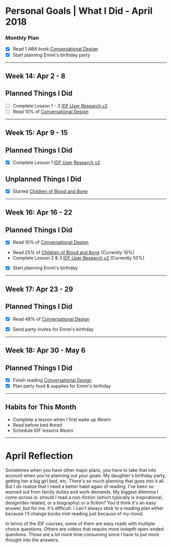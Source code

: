 Personal Goals | What I Did - April 2018
==============

### Monthly Plan
- [x] Read 1 ABA book [Conversational Design](https://abookapart.com/products/conversational-design)
- [x] Start planning Emmi's birthday party

---

## Week 14: Apr 2 - 8

## Planned Things I Did
- [ ] Complete Lesson 1 - 3 [IDF User Research v2](https://github.com/candicodeit/personal-goals/projects/3)
- [ ] Read 10% of [Conversational Design](https://abookapart.com/products/conversational-design)

---

## Week 15: Apr 9 - 15

## Planned Things I Did
- [x] Complete Lesson 1 [IDF User Research v2](https://github.com/candicodeit/personal-goals/projects/3)

## Unplanned Things I Did
- [x] Started [Children of Blood and Bone](https://www.goodreads.com/book/show/34728667-children-of-blood-and-bone)

---

## Week 16: Apr 16 - 22

## Planned Things I Did
- [x] Read 10% of [Conversational Design](https://abookapart.com/products/conversational-design)
- Read 25% of [Children of Blood and Bone](https://www.goodreads.com/book/show/34728667-children-of-blood-and-bone) (Currently 10%)
- Complete Lesson 2 & 3 [IDF User Research v2](https://github.com/candicodeit/personal-goals/projects/3) (Currently 50%)
- [x] Start planning Emmi's birthday

---

## Week 17: Apr 23 - 29

## Planned Things I Did
- [x] Read 48% of [Conversational Design](https://abookapart.com/products/conversational-design)
- [x] Send party invites for Emmi's birthday


---

## Week 18: Apr 30 - May 6

## Planned Things I Did
- [x] Finish reading [Conversational Design](https://abookapart.com/products/conversational-design) 
- [x] Plan party food & supplies for Emmi's birthday

---

## Habits for This Month
- Complete a lesson when I first wake up *#learn*
- Read before bed *#read*
- Schedule IDF lessons *#learn*

---


# April Reflection
Sometimes when you have other major plans, you have to take that into account when you're planning out your goals. My daughter's birthday party, getting her a big girl bed, etc. There's so much planning that goes into it all. But I do realize that I need a better habit again of reading. I've been so worned out from family duties and work demands. My biggest dilemma I come across is: should I read a non-fiction (which typically is inspirational, design/dev related, or a biography) or a fiction? You'd think it's an easy answer, but for me, it's difficult. I can't always stick to a reading plan either because I'll change books mid-reading just because of my mood. 

In terms of the IDF courses, some of them are easy reads with multiple choice questions. Others are videos that require more indepth open-ended questions. Those are a lot more time consuming since I have to put more thought into the answers. 
